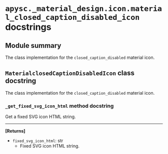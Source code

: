 # `apysc._material_design.icon.material_closed_caption_disabled_icon` docstrings

## Module summary

The class implementation for the `closed_caption_disabled` material icon.

## `MaterialclosedCaptionDisabledIcon` class docstring

The class implementation for the `closed_caption_disabled` material icon.

### `_get_fixed_svg_icon_html` method docstring

Get a fixed SVG icon HTML string.<hr>

**[Returns]**

- `fixed_svg_icon_html`: str
  - Fixed SVG icon HTML string.